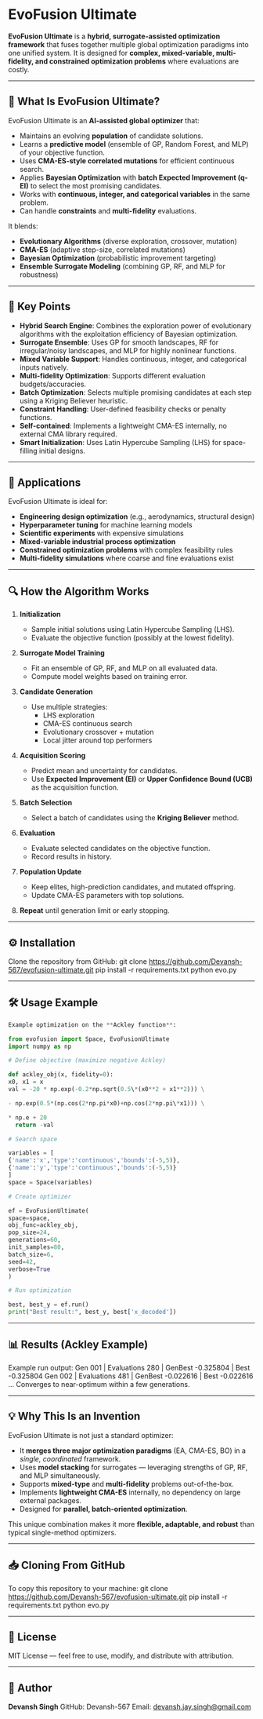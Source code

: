 # EvoFusion Ultimate

**EvoFusion Ultimate** is a **hybrid, surrogate-assisted optimization framework** that fuses together multiple global optimization paradigms into one unified system. It is designed for **complex, mixed-variable, multi-fidelity, and constrained optimization problems** where evaluations are costly.

---

## 🚀 What Is EvoFusion Ultimate?

EvoFusion Ultimate is an **AI-assisted global optimizer** that:

- Maintains an evolving **population** of candidate solutions.
- Learns a **predictive model** (ensemble of GP, Random Forest, and MLP) of your objective function.
- Uses **CMA-ES-style correlated mutations** for efficient continuous search.
- Applies **Bayesian Optimization** with **batch Expected Improvement (q-EI)** to select the most promising candidates.
- Works with **continuous, integer, and categorical variables** in the same problem.
- Can handle **constraints** and **multi-fidelity** evaluations.

It blends:

- **Evolutionary Algorithms** (diverse exploration, crossover, mutation)
- **CMA-ES** (adaptive step-size, correlated mutations)
- **Bayesian Optimization** (probabilistic improvement targeting)
- **Ensemble Surrogate Modeling** (combining GP, RF, and MLP for robustness)

---

## 📌 Key Points

- **Hybrid Search Engine**: Combines the exploration power of evolutionary algorithms with the exploitation efficiency of Bayesian optimization.
- **Surrogate Ensemble**: Uses GP for smooth landscapes, RF for irregular/noisy landscapes, and MLP for highly nonlinear functions.
- **Mixed Variable Support**: Handles continuous, integer, and categorical inputs natively.
- **Multi-fidelity Optimization**: Supports different evaluation budgets/accuracies.
- **Batch Optimization**: Selects multiple promising candidates at each step using a Kriging Believer heuristic.
- **Constraint Handling**: User-defined feasibility checks or penalty functions.
- **Self-contained**: Implements a lightweight CMA-ES internally, no external CMA library required.
- **Smart Initialization**: Uses Latin Hypercube Sampling (LHS) for space-filling initial designs.

---

## 📂 Applications

EvoFusion Ultimate is ideal for:

- **Engineering design optimization** (e.g., aerodynamics, structural design)
- **Hyperparameter tuning** for machine learning models
- **Scientific experiments** with expensive simulations
- **Mixed-variable industrial process optimization**
- **Constrained optimization problems** with complex feasibility rules
- **Multi-fidelity simulations** where coarse and fine evaluations exist

---

## 🔍 How the Algorithm Works

1. **Initialization**

   - Sample initial solutions using Latin Hypercube Sampling (LHS).
   - Evaluate the objective function (possibly at the lowest fidelity).

2. **Surrogate Model Training**

   - Fit an ensemble of GP, RF, and MLP on all evaluated data.
   - Compute model weights based on training error.

3. **Candidate Generation**

   - Use multiple strategies:
     - LHS exploration
     - CMA-ES continuous search
     - Evolutionary crossover + mutation
     - Local jitter around top performers

4. **Acquisition Scoring**

   - Predict mean and uncertainty for candidates.
   - Use **Expected Improvement (EI)** or **Upper Confidence Bound (UCB)** as the acquisition function.

5. **Batch Selection**

   - Select a batch of candidates using the **Kriging Believer** method.

6. **Evaluation**

   - Evaluate selected candidates on the objective function.
   - Record results in history.

7. **Population Update**

   - Keep elites, high-prediction candidates, and mutated offspring.
   - Update CMA-ES parameters with top solutions.

8. **Repeat** until generation limit or early stopping.

---

## ⚙️ Installation

Clone the repository from GitHub:
git clone https://github.com/Devansh-567/evofusion-ultimate.git
pip install -r requirements.txt
python evo.py

---

## 🛠 Usage Example

```python
Example optimization on the **Ackley function**:

from evofusion import Space, EvoFusionUltimate
import numpy as np

# Define objective (maximize negative Ackley)

def ackley_obj(x, fidelity=0):
x0, x1 = x
val = -20 * np.exp(-0.2*np.sqrt(0.5\*(x0**2 + x1**2))) \

- np.exp(0.5*(np.cos(2*np.pi*x0)+np.cos(2*np.pi\*x1))) \

* np.e + 20
  return -val

# Search space

variables = [
{'name':'x','type':'continuous','bounds':(-5,5)},
{'name':'y','type':'continuous','bounds':(-5,5)}
]
space = Space(variables)

# Create optimizer

ef = EvoFusionUltimate(
space=space,
obj_func=ackley_obj,
pop_size=24,
generations=60,
init_samples=80,
batch_size=6,
seed=42,
verbose=True
)

# Run optimization

best, best_y = ef.run()
print("Best result:", best_y, best['x_decoded'])
```

---

## 📊 Results (Ackley Example)

Example run output:
Gen 001 | Evaluations 280 | GenBest -0.325804 | Best -0.325804
Gen 002 | Evaluations 481 | GenBest -0.022616 | Best -0.022616
...
Converges to near-optimum within a few generations.

---

## 💡 Why This Is an Invention

EvoFusion Ultimate is not just a standard optimizer:

- It **merges three major optimization paradigms** (EA, CMA-ES, BO) in a _single, coordinated_ framework.
- Uses **model stacking** for surrogates — leveraging strengths of GP, RF, and MLP simultaneously.
- Supports **mixed-type** and **multi-fidelity** problems out-of-the-box.
- Implements **lightweight CMA-ES** internally, no dependency on large external packages.
- Designed for **parallel, batch-oriented optimization**.

This unique combination makes it more **flexible, adaptable, and robust** than typical single-method optimizers.

---

## 📥 Cloning From GitHub

To copy this repository to your machine:
git clone https://github.com/Devansh-567/evofusion-ultimate.git
pip install -r requirements.txt
python evo.py

---

## 📜 License

MIT License — feel free to use, modify, and distribute with attribution.

---

## 👤 Author

**Devansh Singh**
GitHub: Devansh-567
Email: devansh.jay.singh@gmail.com
